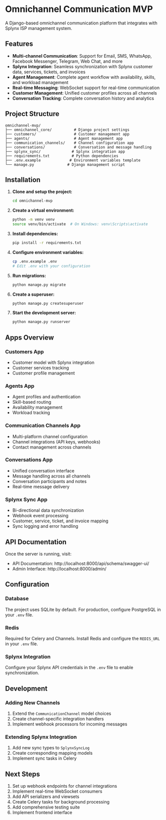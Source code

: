# Omnichannel Communication MVP

A Django-based omnichannel communication platform that integrates with Splynx ISP management system.

## Features

- **Multi-channel Communication**: Support for Email, SMS, WhatsApp, Facebook Messenger, Telegram, Web Chat, and more
- **Splynx Integration**: Seamless synchronization with Splynx customer data, services, tickets, and invoices
- **Agent Management**: Complete agent workflow with availability, skills, and workload management
- **Real-time Messaging**: WebSocket support for real-time communication
- **Customer Management**: Unified customer profiles across all channels
- **Conversation Tracking**: Complete conversation history and analytics

## Project Structure

```
omnichannel-mvp/
├── omnichannel_core/          # Django project settings
├── customers/                 # Customer management app
├── agents/                    # Agent management app
├── communication_channels/    # Channel configuration app
├── conversations/             # Conversation and message handling
├── splynx_sync/              # Splynx integration app
├── requirements.txt          # Python dependencies
├── .env.example             # Environment variables template
└── manage.py               # Django management script
```

## Installation

1. **Clone and setup the project:**
   ```bash
   cd omnichannel-mvp
   ```

2. **Create a virtual environment:**
   ```bash
   python -m venv venv
   source venv/bin/activate  # On Windows: venv\Scripts\activate
   ```

3. **Install dependencies:**
   ```bash
   pip install -r requirements.txt
   ```

4. **Configure environment variables:**
   ```bash
   cp .env.example .env
   # Edit .env with your configuration
   ```

5. **Run migrations:**
   ```bash
   python manage.py migrate
   ```

6. **Create a superuser:**
   ```bash
   python manage.py createsuperuser
   ```

7. **Start the development server:**
   ```bash
   python manage.py runserver
   ```

## Apps Overview

### Customers App
- Customer model with Splynx integration
- Customer services tracking
- Customer profile management

### Agents App
- Agent profiles and authentication
- Skill-based routing
- Availability management
- Workload tracking

### Communication Channels App
- Multi-platform channel configuration
- Channel integrations (API keys, webhooks)
- Contact management across channels

### Conversations App
- Unified conversation interface
- Message handling across all channels
- Conversation participants and notes
- Real-time message delivery

### Splynx Sync App
- Bi-directional data synchronization
- Webhook event processing
- Customer, service, ticket, and invoice mapping
- Sync logging and error handling

## API Documentation

Once the server is running, visit:
- API Documentation: http://localhost:8000/api/schema/swagger-ui/
- Admin Interface: http://localhost:8000/admin/

## Configuration

### Database
The project uses SQLite by default. For production, configure PostgreSQL in your `.env` file.

### Redis
Required for Celery and Channels. Install Redis and configure the `REDIS_URL` in your `.env` file.

### Splynx Integration
Configure your Splynx API credentials in the `.env` file to enable synchronization.

## Development

### Adding New Channels
1. Extend the `CommunicationChannel` model choices
2. Create channel-specific integration handlers
3. Implement webhook processors for incoming messages

### Extending Splynx Integration
1. Add new sync types to `SplynxSyncLog`
2. Create corresponding mapping models
3. Implement sync tasks in Celery

## Next Steps

1. Set up webhook endpoints for channel integrations
2. Implement real-time WebSocket consumers
3. Add API serializers and viewsets
4. Create Celery tasks for background processing
5. Add comprehensive testing suite
6. Implement frontend interface
